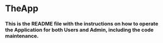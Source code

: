 # TheApp
### This is the README file with the instructions on how to operate the Application for both Users and Admin, including the code maintenance. 

